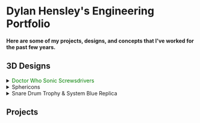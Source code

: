 # Dylan Hensley's Engineering Portfolio
#### Here are some of my projects, designs, and concepts that I've worked for the past few years.

## 3D Designs
<font color="green"> <details><summary>Doctor Who Sonic Screwsdrivers</summary> </font>
<img src="Doctor Who.png" width="1000">
</details>
<details><summary>Sphericons</summary>
<img src="Sphericons.png" width="1000">
</details>
<details><summary>Snare Drum Trophy & System Blue Replica</summary>
<img src="Snare Drum.png" width="1000">
</details>

## Projects
